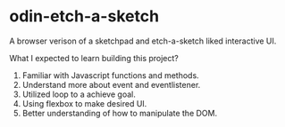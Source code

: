 # odin-etch-a-sketch
A browser verison of a sketchpad and etch-a-sketch liked interactive UI.

What I expected to learn building this project?
1. Familiar with Javascript functions and methods.
2. Understand more about event and eventlistener.
3. Utilized loop to a achieve goal.
4. Using flexbox to make desired UI.
5. Better understanding of how to manipulate the DOM.